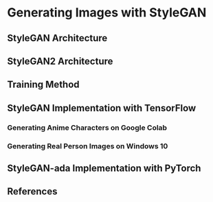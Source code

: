 # Generating Images with StyleGAN

## StyleGAN Architecture 

## StyleGAN2 Architecture

## Training Method

## StyleGAN Implementation with TensorFlow

### Generating Anime Characters on Google Colab

### Generating Real Person Images on Windows 10

## StyleGAN-ada Implementation with PyTorch

## References
